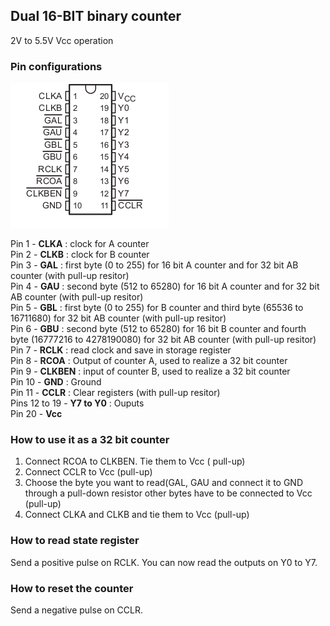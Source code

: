 ## Dual 16-BIT binary counter

2V to 5.5V Vcc operation

### Pin configurations

![](SN74LV8154_pin_configurations.png)



Pin 1 - **CLKA** : clock for A counter  
Pin 2 - **CLKB** : clock for B counter  
Pin 3 - **GAL** : first  byte (0 to 255) for 16 bit A counter and for 32 bit AB counter   (with pull-up resitor)  
Pin 4 - **GAU** : second byte (512 to 65280) for 16 bit A counter and for 32 bit AB counter  (with pull-up resitor)  
Pin 5 - **GBL** : first byte (0 to 255) for B counter and third byte (65536 to 16711680) for 32 bit AB counter  (with pull-up resitor)   
Pin 6 - **GBU** : second byte (512 to 65280) for 16 bit B counter and fourth byte (16777216 to 4278190080) for 32 bit AB counter  (with pull-up resitor)  
Pin 7 - **RCLK** : read clock and save in storage register  
Pin 8 - **RCOA** : Output of counter A, used to realize a 32 bit counter  
Pin 9 - **CLKBEN** : input of counter B, used to realize a 32 bit counter  
Pin 10 - **GND** : Ground  
Pin 11 - **CCLR** : Clear registers  (with pull-up resitor)  
Pins 12 to 19 - **Y7 to Y0** : Ouputs  
Pin 20 - **Vcc**  

### How to use it as a 32 bit counter

1. Connect RCOA to CLKBEN. Tie them to Vcc ( pull-up)
2. Connect CCLR to Vcc (pull-up)
3. Choose the byte you want to read(GAL, GAU and connect it to GND through a pull-down resistor other bytes have to be connected to Vcc (pull-up)
4. Connect CLKA and CLKB and tie them to Vcc (pull-up)

### How to read state register

Send a positive pulse on RCLK. You can now read the outputs on Y0 to Y7.

### How to reset the counter

Send a negative pulse on CCLR.




